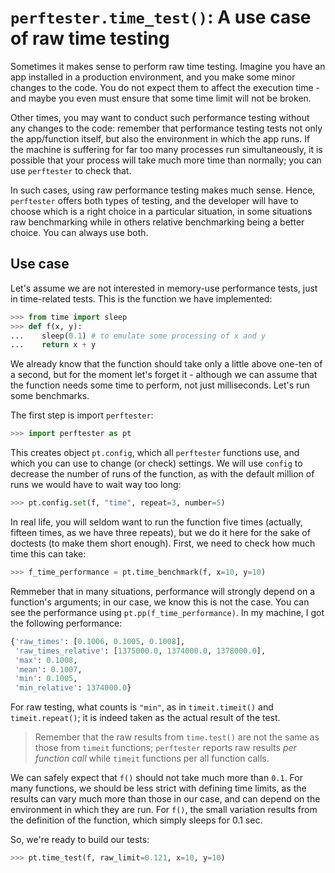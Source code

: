 # `perftester.time_test()`: A use case of raw time testing

Sometimes it makes sense to perform raw time testing. Imagine you have an app installed in a production environment, and you make some minor changes to the code. You do not expect them to affect the execution time - and maybe you even must ensure that some time limit will not be broken.

Other times, you may want to conduct such performance testing without any changes to the code: remember that performance testing tests not only the app/function itself, but also the environment in which the app runs. If the machine is suffering for far too many processes run simultaneously, it is possible that your process will take much more time than normally; you can use `perftester` to check that.

In such cases, using raw performance testing makes much sense. Hence, `perftester` offers both types of testing, and the developer will have to choose which is a right choice in a particular situation, in some situations raw benchmarking while in others relative benchmarking being a better choice. You can always use both.


## Use case

Let's assume we are not interested in memory-use performance tests, just in time-related tests. This is the function we have implemented:

```python
>>> from time import sleep
>>> def f(x, y):
...    sleep(0.1) # to emulate some processing of x and y
...    return x + y

```

We already know that the function should take only a little above one-ten of a second, but for the moment let's forget it - although we can assume that the function needs some time to perform, not just milliseconds. Let's run some benchmarks.

The first step is import `perftester`:

```python
>>> import perftester as pt

```

This creates object `pt.config`, which all `perftester` functions use, and which you can use to change (or check) settings. We will use `config` to decrease the number of runs of the function, as with the default million of runs we would have to wait way too long:

```python
>>> pt.config.set(f, "time", repeat=3, number=5)

```


In real life, you will seldom want to run the function five times (actually, fifteen times, as we have three repeats), but we do it here for the sake of doctests (to make them short enough). First, we need to check how much time this can take:

```python
>>> f_time_performance = pt.time_benchmark(f, x=10, y=10)

```

Remmeber that in many situations, performance will strongly depend on a function's arguments; in our case, we know this is not the case. You can see the performance using `pt.pp(f_time_performance)`. In my machine, I got the following performance:

```python
{'raw_times': [0.1006, 0.1005, 0.1008],
 'raw_times_relative': [1375000.0, 1374000.0, 1378000.0],
 'max': 0.1008,
 'mean': 0.1007,
 'min': 0.1005,
 'min_relative': 1374000.0}
```

For raw testing, what counts is `"min"`, as in `timeit.timeit()` and `timeit.repeat()`; it is indeed taken as the actual result of the test. 

> Remember that the raw results from `time.test()` are not the same as those from `timeit` functions; `perftester` reports raw results *per function call* while `timeit` functions per all function calls.

We can safely expect that `f()` should not take much more than `0.1`. For many functions, we should be less strict with defining time limits, as the results can vary much more than those in our case, and can depend on the environment in which they are run. For `f()`, the small variation results from the definition of the function, which simply sleeps for 0.1 sec.

So, we're ready to build our tests:

```python
>>> pt.time_test(f, raw_limit=0.121, x=10, y=10)

```
